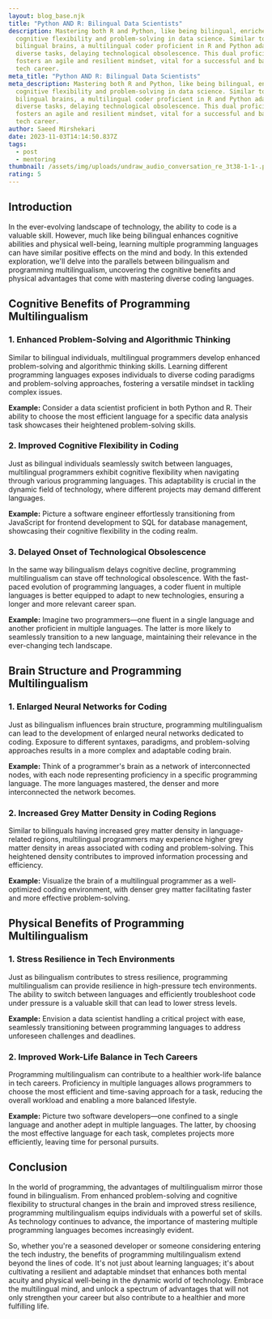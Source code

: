```yaml
---
layout: blog_base.njk
title: "Python AND R: Bilingual Data Scientists"
description: Mastering both R and Python, like being bilingual, enriches
  cognitive flexibility and problem-solving in data science. Similar to
  bilingual brains, a multilingual coder proficient in R and Python adapts to
  diverse tasks, delaying technological obsolescence. This dual proficiency
  fosters an agile and resilient mindset, vital for a successful and balanced
  tech career.
meta_title: "Python AND R: Bilingual Data Scientists"
meta_description: Mastering both R and Python, like being bilingual, enriches
  cognitive flexibility and problem-solving in data science. Similar to
  bilingual brains, a multilingual coder proficient in R and Python adapts to
  diverse tasks, delaying technological obsolescence. This dual proficiency
  fosters an agile and resilient mindset, vital for a successful and balanced
  tech career.
author: Saeed Mirshekari
date: 2023-11-03T14:14:50.837Z
tags:
  - post
  - mentoring
thumbnail: /assets/img/uploads/undraw_audio_conversation_re_3t38-1-1-.png
rating: 5
---
```

## Introduction

In the ever-evolving landscape of technology, the ability to code is a valuable skill. However, much like being bilingual enhances cognitive abilities and physical well-being, learning multiple programming languages can have similar positive effects on the mind and body. In this extended exploration, we'll delve into the parallels between bilingualism and programming multilingualism, uncovering the cognitive benefits and physical advantages that come with mastering diverse coding languages.

## **Cognitive Benefits of Programming Multilingualism**

### **1. Enhanced Problem-Solving and Algorithmic Thinking**

Similar to bilingual individuals, multilingual programmers develop enhanced problem-solving and algorithmic thinking skills. Learning different programming languages exposes individuals to diverse coding paradigms and problem-solving approaches, fostering a versatile mindset in tackling complex issues.

**Example:** Consider a data scientist proficient in both Python and R. Their ability to choose the most efficient language for a specific data analysis task showcases their heightened problem-solving skills.

### **2. Improved Cognitive Flexibility in Coding**

Just as bilingual individuals seamlessly switch between languages, multilingual programmers exhibit cognitive flexibility when navigating through various programming languages. This adaptability is crucial in the dynamic field of technology, where different projects may demand different languages.

**Example:** Picture a software engineer effortlessly transitioning from JavaScript for frontend development to SQL for database management, showcasing their cognitive flexibility in the coding realm.

### **3. Delayed Onset of Technological Obsolescence**

In the same way bilingualism delays cognitive decline, programming multilingualism can stave off technological obsolescence. With the fast-paced evolution of programming languages, a coder fluent in multiple languages is better equipped to adapt to new technologies, ensuring a longer and more relevant career span.

**Example:** Imagine two programmers—one fluent in a single language and another proficient in multiple languages. The latter is more likely to seamlessly transition to a new language, maintaining their relevance in the ever-changing tech landscape.

## **Brain Structure and Programming Multilingualism**

### **1. Enlarged Neural Networks for Coding**

Just as bilingualism influences brain structure, programming multilingualism can lead to the development of enlarged neural networks dedicated to coding. Exposure to different syntaxes, paradigms, and problem-solving approaches results in a more complex and adaptable coding brain.

**Example:** Think of a programmer's brain as a network of interconnected nodes, with each node representing proficiency in a specific programming language. The more languages mastered, the denser and more interconnected the network becomes.

### **2. Increased Grey Matter Density in Coding Regions**

Similar to bilinguals having increased grey matter density in language-related regions, multilingual programmers may experience higher grey matter density in areas associated with coding and problem-solving. This heightened density contributes to improved information processing and efficiency.

**Example:** Visualize the brain of a multilingual programmer as a well-optimized coding environment, with denser grey matter facilitating faster and more effective problem-solving.

## **Physical Benefits of Programming Multilingualism**

### **1. Stress Resilience in Tech Environments**

Just as bilingualism contributes to stress resilience, programming multilingualism can provide resilience in high-pressure tech environments. The ability to switch between languages and efficiently troubleshoot code under pressure is a valuable skill that can lead to lower stress levels.

**Example:** Envision a data scientist handling a critical project with ease, seamlessly transitioning between programming languages to address unforeseen challenges and deadlines.

### **2. Improved Work-Life Balance in Tech Careers**

Programming multilingualism can contribute to a healthier work-life balance in tech careers. Proficiency in multiple languages allows programmers to choose the most efficient and time-saving approach for a task, reducing the overall workload and enabling a more balanced lifestyle.

**Example:** Picture two software developers—one confined to a single language and another adept in multiple languages. The latter, by choosing the most effective language for each task, completes projects more efficiently, leaving time for personal pursuits.

## **Conclusion**

In the world of programming, the advantages of multilingualism mirror those found in bilingualism. From enhanced problem-solving and cognitive flexibility to structural changes in the brain and improved stress resilience, programming multilingualism equips individuals with a powerful set of skills. As technology continues to advance, the importance of mastering multiple programming languages becomes increasingly evident.

So, whether you're a seasoned developer or someone considering entering the tech industry, the benefits of programming multilingualism extend beyond the lines of code. It's not just about learning languages; it's about cultivating a resilient and adaptable mindset that enhances both mental acuity and physical well-being in the dynamic world of technology. Embrace the multilingual mind, and unlock a spectrum of advantages that will not only strengthen your career but also contribute to a healthier and more fulfilling life.